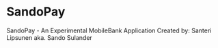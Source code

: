 # SandoPay
SandoPay - An Experimental MobileBank Application 
Created by: Santeri Lipsunen aka. Sando Sulander
